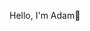 Hello, I'm Adam👋

<!--

- 🔭 After a Master in Optics, I was Validation engineer in [Ansys]( and I learnt the basics of Data-science at le Wagon
- 🌱 I continue to learning by doeing projects. Particularly, I'd like to do projects related to images processing
- 👯 I’m looking to collaborate on ...
- 🤔 I’m looking for help with ...
- 💬 Ask me about ...
- 📫 How to reach me: ...
- 😄 Pronouns: ...
- ⚡ Fun fact: ...
-->
